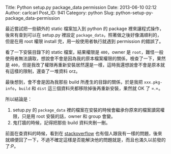 Title: Python setup.py package_data permission
Date: 2013-06-10 02:12
Author: carlcarl
Post_ID: 941
Category: python
Slug: python-setup-py-package_data-permission

最近嘗試把一些額外的 static 檔案加入到 python 的 package
裡來讓程式操作，後來有查到可以在 setup.py 裡設定
`package_data`，照著做之後好像滿順利的，但是在用 root 權限 install
完，用一般使用者執行就遇到 permission 的錯誤了。

<!--more-->

看了一下安裝目錄下的 static 檔案，結果權限是 `400`，owner 是
`root`，難怪一般使用者無法讀取，想說會不會是因為我的原本檔案權限的關係，檢查了一下，果然是
`400`，但是我改了權限再重新安裝居然還是一樣，這時我還想說會不會是原本就有這樣的限制，還查了一堆資料
orz。

最後想到，會不會是因為我那些 build 所產生的目錄的關係，於是我把
`xxx.pkg-info`，`build` 和 `dist`
這三個資料夾都移除掉後再重新安裝，果然就 OK 了 =.=。

所以結論是：

1.  setup.py 的 `package_data`
    裡的檔案在安裝的時候會繼承你原來的檔案讀寫權限，只是用 root
    安裝的話，owner 和 group 會變。
2.  鬼打牆的時候，記得把那些 build 資料夾刪一刪。

前面在查資料的時候，看到在 [stackoverflow][]
也有個人跟我有一樣的問題，後來就順便回了一下，不過不確定這樣是否能解決他的問題就是，而且也滿久以前發的了:P。

  [stackoverflow]: http://stackoverflow.com/questions/14861634/how-do-i-distribute-data-files-with-a-python-package-such-that-theyre-readable
